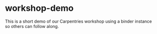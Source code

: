 # workshop-demo
This is a short demo of our Carpentries workshop using a binder instance so others can follow along.
